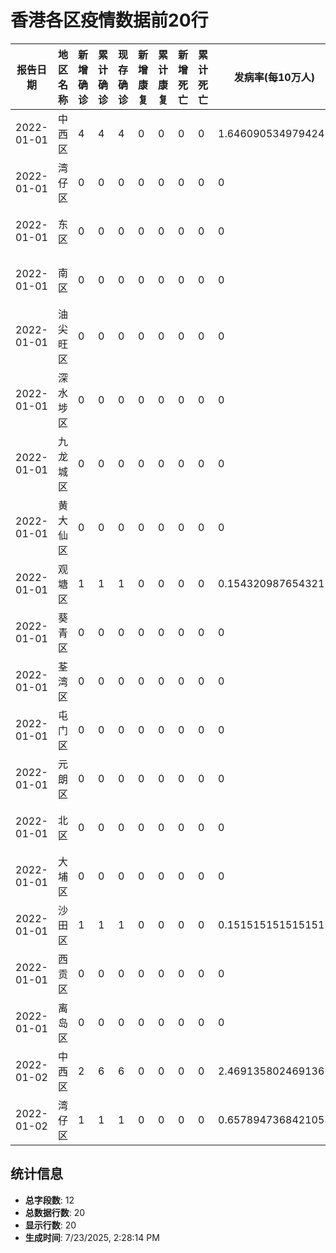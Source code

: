 # 香港各区疫情数据前20行

| 报告日期 | 地区名称 | 新增确诊 | 累计确诊 | 现存确诊 | 新增康复 | 累计康复 | 新增死亡 | 累计死亡 | 发病率(每10万人) | 人口 | 风险等级 |
| --- | --- | --- | --- | --- | --- | --- | --- | --- | --- | --- | --- |
| 2022-01-01 | 中西区 | 4 | 4 | 4 | 0 | 0 | 0 | 0 | 1.646090534979424 | 243000 | 低风险 |
| 2022-01-01 | 湾仔区 | 0 | 0 | 0 | 0 | 0 | 0 | 0 | 0 | 152000 | 低风险 |
| 2022-01-01 | 东区 | 0 | 0 | 0 | 0 | 0 | 0 | 0 | 0 | 550000 | 低风险 |
| 2022-01-01 | 南区 | 0 | 0 | 0 | 0 | 0 | 0 | 0 | 0 | 270000 | 低风险 |
| 2022-01-01 | 油尖旺区 | 0 | 0 | 0 | 0 | 0 | 0 | 0 | 0 | 328000 | 低风险 |
| 2022-01-01 | 深水埗区 | 0 | 0 | 0 | 0 | 0 | 0 | 0 | 0 | 405000 | 低风险 |
| 2022-01-01 | 九龙城区 | 0 | 0 | 0 | 0 | 0 | 0 | 0 | 0 | 418000 | 低风险 |
| 2022-01-01 | 黄大仙区 | 0 | 0 | 0 | 0 | 0 | 0 | 0 | 0 | 420000 | 低风险 |
| 2022-01-01 | 观塘区 | 1 | 1 | 1 | 0 | 0 | 0 | 0 | 0.154320987654321 | 648000 | 低风险 |
| 2022-01-01 | 葵青区 | 0 | 0 | 0 | 0 | 0 | 0 | 0 | 0 | 511000 | 低风险 |
| 2022-01-01 | 荃湾区 | 0 | 0 | 0 | 0 | 0 | 0 | 0 | 0 | 307000 | 低风险 |
| 2022-01-01 | 屯门区 | 0 | 0 | 0 | 0 | 0 | 0 | 0 | 0 | 488000 | 低风险 |
| 2022-01-01 | 元朗区 | 0 | 0 | 0 | 0 | 0 | 0 | 0 | 0 | 619000 | 低风险 |
| 2022-01-01 | 北区 | 0 | 0 | 0 | 0 | 0 | 0 | 0 | 0 | 307000 | 低风险 |
| 2022-01-01 | 大埔区 | 0 | 0 | 0 | 0 | 0 | 0 | 0 | 0 | 310000 | 低风险 |
| 2022-01-01 | 沙田区 | 1 | 1 | 1 | 0 | 0 | 0 | 0 | 0.1515151515151515 | 660000 | 低风险 |
| 2022-01-01 | 西贡区 | 0 | 0 | 0 | 0 | 0 | 0 | 0 | 0 | 461000 | 低风险 |
| 2022-01-01 | 离岛区 | 0 | 0 | 0 | 0 | 0 | 0 | 0 | 0 | 158000 | 低风险 |
| 2022-01-02 | 中西区 | 2 | 6 | 6 | 0 | 0 | 0 | 0 | 2.469135802469136 | 243000 | 低风险 |
| 2022-01-02 | 湾仔区 | 1 | 1 | 1 | 0 | 0 | 0 | 0 | 0.6578947368421053 | 152000 | 低风险 |

## 统计信息

- **总字段数**: 12
- **总数据行数**: 20
- **显示行数**: 20
- **生成时间**: 7/23/2025, 2:28:14 PM
